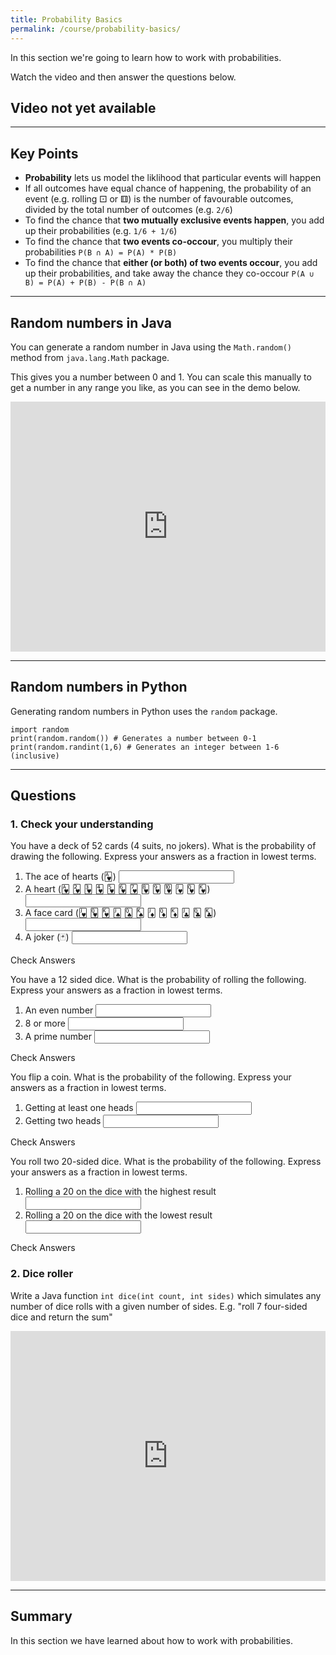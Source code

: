 ```yaml
---
title: Probability Basics
permalink: /course/probability-basics/
---
```


In this section we're going to learn how to work with probabilities.

Watch the video and then answer the questions below.

## Video not yet available

---

## Key Points

* **Probability** lets us model the liklihood that particular events will happen
* If all outcomes have equal chance of happening, the probability of an event (e.g. rolling ⚀ or ⚅) is the number of favourable outcomes, divided by the total number of outcomes (e.g. `2/6`)
* To find the chance that **two mutually exclusive events happen**, you add up their probabilities (e.g. `1/6 + 1/6`)
* To find the chance that **two events co-occour**, you multiply their probabilities `P(B ∩ A) = P(A) * P(B)`
* To find the chance that **either (or both) of two events occour**, you add up their probabilities, and take away the chance they co-occour `P(A ∪ B) = P(A) + P(B) - P(B ∩ A)`

---

## Random numbers in Java

You can generate a random number in Java using the `Math.random()` method from `java.lang.Math` package.

This gives you a number between 0 and 1. You can scale this manually to get a number in any range you like, as you can see in the demo below.

<iframe height="400px" width="100%" src="https://repl.it/@davidgundry/MathsForCSProbabilityRandom?lite=true" scrolling="no" frameborder="no" allowtransparency="true" allowfullscreen="true" sandbox="allow-forms allow-pointer-lock allow-popups allow-same-origin allow-scripts allow-modals"></iframe>

---

## Random numbers in Python

Generating random numbers in Python uses the `random` package.

    import random
    print(random.random()) # Generates a number between 0-1
    print(random.randint(1,6) # Generates an integer between 1-6 (inclusive)

---

## Questions

### 1. Check your understanding

You have a deck of 52 cards (4 suits, no jokers). What is the probability of drawing the following. Express your answers as a fraction in lowest terms.

1. <label for ="q11">The ace of hearts (🂱)</label> <input type="text" id="q11" data-answer="1/52"/> <span id="q11c" style="display:inline-block"></span>
2. <label for ="q12">A heart (🂱 🂲 🂳 🂴 🂵 🂶 🂷 🂸 🂹 🂺 🂻 🂽 🂾)</label> <input type="text" id="q12" data-answer="1/4"/> <span id="q12c" style="display:inline-block"></span>
3. <label for ="q13">A face card (🂻 🂽 🂾 🂫 🂭 🂮 🃋 🃍 🃎 🃛 🃝 🃞)</label> <input type="text" id="q13" data-answer="3/13"/> <span id="q13c" style="display:inline-block"></span>
3. <label for ="q14">A joker (🃏)</label> <input type="text" id="q14" data-answer="0"/> <span id="q14c" style="display:inline-block"></span>

<a class="btn btn-primary" type="submit" onClick="checkAnswers('q1')">Check Answers</a>
<script src="/assets/check.js"></script>

You have a 12 sided dice. What is the probability of rolling the following. Express your answers as a fraction in lowest terms.

1. <label for ="q21">An even number</label> <input type="text" id="q21" data-answer="1/2"/> <span id="q21c" style="display:inline-block"></span>
2. <label for ="q22">8 or more</label> <input type="text" id="q22" data-answer="5/12"/> <span id="q22c" style="display:inline-block"></span>
3. <label for ="q23">A prime number</label> <input type="text" id="q23" data-answer="1/2"/> <span id="q23c" style="display:inline-block"></span>

<a class="btn btn-primary" type="submit" onClick="checkAnswers('q2')">Check Answers</a>
<script src="/assets/check.js"></script>

You flip a coin. What is the probability of the following. Express your answers as a fraction in lowest terms.

1. <label for ="q31">Getting at least one heads</label> <input type="text" id="q31" data-answer="3/4"/> <span id="q31c" style="display:inline-block"></span>
2. <label for ="q32">Getting two heads</label> <input type="text" id="q32" data-answer="1/4"/> <span id="q32c" style="display:inline-block"></span>

<a class="btn btn-primary" type="submit" onClick="checkAnswers('q3')">Check Answers</a>
<script src="/assets/check.js"></script>

You roll two 20-sided dice. What is the probability of the following. Express your answers as a fraction in lowest terms.

1. <label for ="q41">Rolling a 20 on the dice with the highest result</label> <input type="text" id="q41" data-answer="39/400"/> <span id="q41c" style="display:inline-block"></span>
2. <label for ="q42">Rolling a 20 on the dice with the lowest result</label> <input type="text" id="q42" data-answer="1/400"/> <span id="q42c" style="display:inline-block"></span>

<a class="btn btn-primary" type="submit" onClick="checkAnswers('q4')">Check Answers</a>
<script src="/assets/check.js"></script>

### 2. Dice roller

Write a Java function `int dice(int count, int sides)` which simulates any number of dice rolls with a given number of sides. E.g. "roll 7 four-sided dice and return the sum"

<iframe height="400px" width="100%" src="https://repl.it/@davidgundry/MathsForCSProbabilityDice?lite=true" scrolling="no" frameborder="no" allowtransparency="true" allowfullscreen="true" sandbox="allow-forms allow-pointer-lock allow-popups allow-same-origin allow-scripts allow-modals"></iframe>

---

## Summary

In this section we have learned about how to work with probabilities.